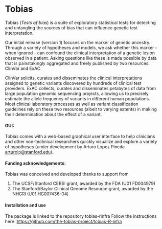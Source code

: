 # Tobias
Tobias (_Tests of bias_) is a suite of exploratory statistical tests for detecting and untangling the sources of bias that can influence genetic test interpretation. 

Our initial release (version 1) focuses on the marker of genetic ancestry. Through a variety of hypotheses and models, we ask whether this marker - when ignored - can confound the clinical interpretation of a genetic lesion observed in a patient. Asking questions like these is made possible by data that is painstakingly aggregated and freely published by two resources: ClinVar and ExAC. 

ClinVar solicits, curates and disseminates the clinical interpretations assigned to genetic variants discovered by hundreds of clinical test providers. ExAC collects, curates and disseminates petabytes of data from large population genomic sequencing projects, allowing us to precisely estimate the allele frequency of variants in different human populations. Most clinical laboratory processes as well as variant classification guidelines rely on these two resources (albeit to varying extents) in making their determination about the effect of a variant.

#### GUI:
Tobias comes with a web-based graphical user interface to help clinicians and other non-technical researchers quickly visualize and explore a variety of hypotheses (under development by Arturo Lopez Pineda <arturolp@stanford.edu>).

#### Funding acknowledgements:
Tobias was conceived and developed thanks to support from  
1. The UCSF/Stanford CERSI grant, awarded by the FDA (U01 FD004979)
2. The Stanford/Baylor Clinical Genome Resource grant, awarded by the NHGRI (U01 HG007436-04)


#### Installation and use
The package is linked to the repository tobias-rinfra
Follow the instructions here: https://github.com/the-tobias-project/tobias-R-infra




